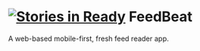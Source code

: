 [![Stories in Ready](https://badge.waffle.io/avgp/feedbeat.png?label=ready&title=Ready)](https://waffle.io/avgp/feedbeat)
FeedBeat
========

A web-based mobile-first, fresh feed reader app.
